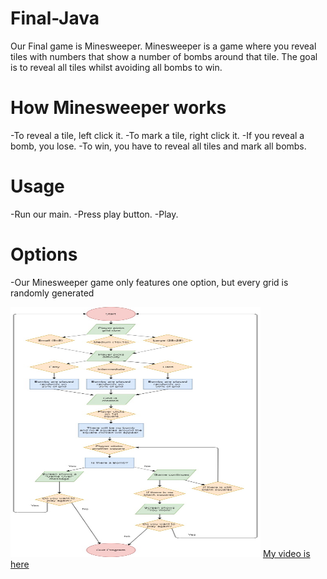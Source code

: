 # Final-Java
Our Final game is Minesweeper. Minesweeper is a game where you reveal tiles with numbers that show a number of bombs around that tile. The goal is to reveal all tiles whilst avoiding all bombs to win.

# How Minesweeper works
-To reveal a tile, left click it.
-To mark a tile, right click it. 
-If you reveal a bomb, you lose.
-To win, you have to reveal all tiles and mark all bombs. 

# Usage
-Run our main.
-Press play button.
-Play.

# Options
-Our Minesweeper game only features one option, but every grid is randomly generated

<img src="Minesweeper Flowchart.jpg" height = "400" width ="400">
<a href ="https://youtu.be/46vPQlsXBxA">My video is here</a>
